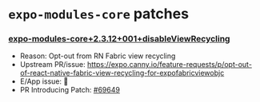 # `expo-modules-core` patches

### [expo-modules-core+2.3.12+001+disableViewRecycling](expo-modules-core+2.3.12+001+disableViewRecycling)

- Reason: Opt-out from RN Fabric view recycling
- Upstream PR/issue: https://expo.canny.io/feature-requests/p/opt-out-of-react-native-fabric-view-recycling-for-expofabricviewobjc
- E/App issue: 🛑
- PR Introducing Patch: [#69649](https://github.com/Expensify/App/pull/69649)